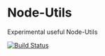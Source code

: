 Node-Utils
==========

Experimental useful Node-Utils

[![Build Status](https://travis-ci.org/markdessain/Node-Experiments.png?branch=master)](https://travis-ci.org/markdessain/Node-Experiments)